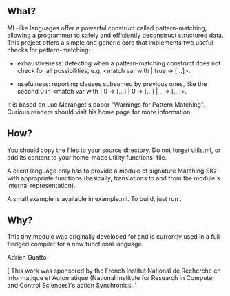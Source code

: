 ## What?

ML-like languages offer a powerful construct called pattern-matching, allowing a
programmer to safely and efficiently deconstruct structured data. This project
offers a simple and generic core that implements two useful checks for
pattern-matching:

* exhaustiveness: detecting when a pattern-matching construct does not check
for all possibilities, e.g. <match var with | true -> [...]>.

* usefulness: reporting clauses subsumed by previous ones, like the second 0
in <match var with | 0 -> [...]  | 0 -> [...] | _ -> [...]>.

It is based on Luc Maranget's paper "Warnings for Pattern Matching". Curious
readers should visit his home page for more information

## How?

You should copy the files to your source directory. Do not forget utils.ml, or
add its content to your home-made utility functions' file.

A client language only has to provide a module of signature Matching.SIG with
appropriate functions (basically, translations to and from the module's internal
representation).

A small example is available in example.ml. To build, just run <ocamlbuild
example.byte>.

## Why?

This tiny module was originally developed for and is currently used in a
full-fledged compiler for a new functional language.

Adrien Guatto

[ This work was sponsored by the French Institut National de Recherche en
Informatique et Automatique (National Institute for Research in Computer and
Control Sciences)'s action Synchronics. ]
